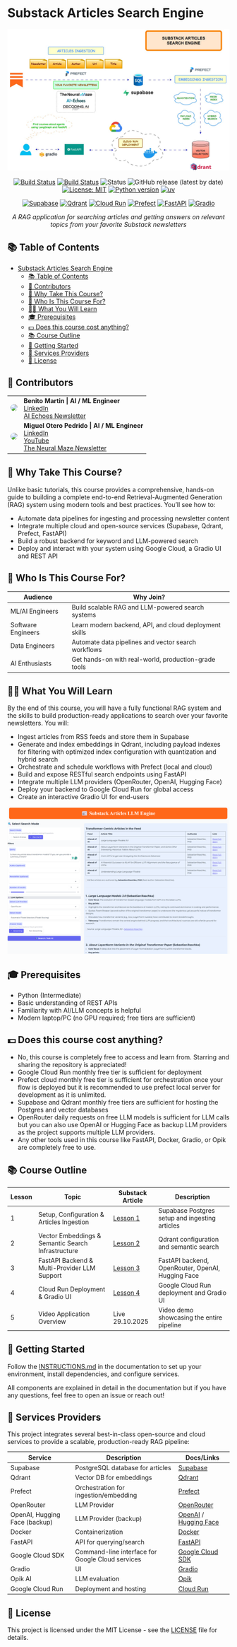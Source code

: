 # Substack Articles Search Engine

![Diagram](static/app_diagram.png)

<div align="center">

<!-- Project Status -->

[![Build Status](https://github.com/benitomartin/substack-newsletters-search-course/actions/workflows/ci.yml/badge.svg)](https://github.com/benitomartin/substack-newsletters-search-course/actions/workflows/ci.yml)
[![Build Status](https://github.com/benitomartin/substack-newsletters-search-course/actions/workflows/cd.yml/badge.svg)](https://github.com/benitomartin/substack-newsletters-search-course/actions/workflows/cd.yml)
![Status](https://img.shields.io/badge/status-active-success.svg)
![GitHub release (latest by date)](https://img.shields.io/github/v/release/benitomartin/substack-newsletters-search-course)
[![License: MIT](https://img.shields.io/badge/License-MIT-yellow.svg)](https://opensource.org/licenses/MIT)
[![Python version](https://img.shields.io/badge/python-3.12.8-blue.svg)](https://www.python.org/downloads/)
[![uv](https://img.shields.io/endpoint?url=https://raw.githubusercontent.com/astral-sh/uv/main/assets/badge/v0.json)](https://github.com/astral-sh/uv)

<!-- Providers -->

[![Supabase](https://img.shields.io/badge/Supabase-2.18.1-3ECF8E?logo=supabase&logoColor=white)](https://supabase.com/)
[![Qdrant](https://img.shields.io/badge/Qdrant-1.15.1-5A31F4?logo=qdrant&logoColor=white)](https://qdrant.tech/)
[![Cloud Run](https://img.shields.io/badge/Google%20Cloud%20Run-4285F4?logo=googlecloud&logoColor=white)](https://cloud.google.com/run)
[![Prefect](https://img.shields.io/badge/Prefect-3.4.17-FF4300?logo=prefect&logoColor=white)](https://www.prefect.io/)
[![FastAPI](https://img.shields.io/badge/FastAPI-0.116.1-009688?logo=fastapi&logoColor=white)](https://fastapi.tiangolo.com/)
[![Gradio](https://img.shields.io/badge/Gradio-5.45.0-FF4B4B?logo=gradio&logoColor=white)](https://gradio.app/)

</div>

<p align="center">
  <em>A RAG application for searching articles and getting answers on relevant topics from your favorite Substack newsletters</em>
</p>

## 📚 Table of Contents

- [Substack Articles Search Engine](#substack-articles-search-engine)
  - [📚 Table of Contents](#-table-of-contents)
  - [🙂 Contributors](#-contributors)
  - [🎯 Why Take This Course?](#-why-take-this-course)
  - [👥 Who Is This Course For?](#-who-is-this-course-for)
  - [🧑‍🎓 What You Will Learn](#-what-you-will-learn)
  - [🎓 Prerequisites](#-prerequisites)
  - [💵 Does this course cost anything?](#-does-this-course-cost-anything)
  - [📚 Course Outline](#-course-outline)
  - [🚀 Getting Started](#-getting-started)
  - [🔌 Services Providers](#-services-providers)
  - [🪪 License](#-license)
  
## 🙂 Contributors

<table>
  <tr>
    <td align="center"><img src="https://github.com/benitomartin.png" width="100" style="border-radius:50%;"/></td>
    <td>
      <strong>Benito Martin | AI / ML Engineer </strong><br />
      <a href="https://www.linkedin.com/in/benitomartin/">LinkedIn</a><br />
      <a href="https://aiechoes.substack.com/">AI Echoes Newsletter</a><br />
    </td>
  </tr>
  <tr>
    <td align="center"><img src="https://github.com/MichaelisTrofficus.png" width="100" style="border-radius:50%;"/></td>
    <td>
      <strong>Miguel Otero Pedrido | AI / ML Engineer </strong><br />
      <a href="https://www.linkedin.com/in/migueloteropedrido/">LinkedIn</a><br />
      <a href="https://www.youtube.com/@TheNeuralMaze">YouTube</a><br />
      <a href="https://theneuralmaze.substack.com/">The Neural Maze Newsletter</a>
    </td>
  </tr>

</table>

## 🎯 Why Take This Course?

Unlike basic tutorials, this course provides a comprehensive, hands-on guide to building a complete end-to-end Retrieval-Augmented Generation (RAG) system using modern tools and best practices. You’ll see how to:

- Automate data pipelines for ingesting and processing newsletter content
- Integrate multiple cloud and open-source services (Supabase, Qdrant, Prefect, FastAPI)
- Build a robust backend for keyword and LLM-powered search
- Deploy and interact with your system using Google Cloud, a Gradio UI and REST API

## 👥 Who Is This Course For?

| Audience              | Why Join?                                             |
|-----------------------|-------------------------------------------------------|
| ML/AI Engineers       | Build scalable RAG and LLM-powered search systems     |
| Software Engineers    | Learn modern backend, API, and cloud deployment skills|
| Data Engineers        | Automate data pipelines and vector search workflows   |
| AI Enthusiasts        | Get hands-on with real-world, production-grade tools  |

## 🧑‍🎓 What You Will Learn

By the end of this course, you will have a fully functional RAG system and the skills to build production-ready applications to search over your favorite newsletters. You will:

- Ingest articles from RSS feeds and store them in Supabase
- Generate and index embeddings in Qdrant, including payload indexes for filtering with optimized index configuration with quantization and hybrid search
- Orchestrate and schedule workflows with Prefect (local and cloud)
- Build and expose RESTful search endpoints using FastAPI
- Integrate multiple LLM providers (OpenRouter, OpenAI, Hugging Face)
- Deploy your backend to Google Cloud Run for global access
- Create an interactive Gradio UI for end-users

![Gradio UI](static/gradio_app.png)

## 🎓 Prerequisites

- Python (Intermediate)
- Basic understanding of REST APIs
- Familiarity with AI/LLM concepts is helpful
- Modern laptop/PC (no GPU required; free tiers are sufficient)

## 💵 Does this course cost anything?

- No, this course is completely free to access and learn from. Starring and sharing the repository is appreciated!
- Google Cloud Run monthly free tier is sufficient for deployment
- Prefect cloud monthly free tier is sufficient for orchestration once your flow is deployed but it is recommended to use prefect local server for development as it is unlimited.
- Supabase and Qdrant monthly free tiers are sufficient for hosting the Postgres and vector databases
- OpenRouter daily requests on free LLM models is sufficient for LLM calls but you can also use OpenAI or Hugging Face as backup LLM providers as the project supports multiple LLM providers.
- Any other tools used in this course like FastAPI, Docker, Gradio, or Opik are completely free to use.

## 📚 Course Outline

| Lesson | Topic                                                        | Substack Article                 | Description                                             |
|--------|--------------------------------------------------------------|--------------------------------|---------------------------------------------------------|
| 1      | Setup, Configuration & Articles Ingestion                    | [Lesson 1](https://aiechoes.substack.com/p/building-a-substack-articles-search)          | Supabase Postgres setup and ingesting articles           |
| 2      | Vector Embeddings & Semantic Search Infrastructure           | [Lesson 2](https://aiechoes.substack.com/p/building-a-substack-articles-search-6d1)        | Qdrant configuration and semantic search                 |
| 3      | FastAPI Backend & Multi-Provider LLM Support                 | [Lesson 3](https://aiechoes.substack.com/p/building-a-substack-articles-search-9dd)        | FastAPI backend, OpenRouter, OpenAI, Hugging Face        |
| 4      | Cloud Run Deployment & Gradio UI                             | [Lesson 4](https://aiechoes.substack.com/p/building-a-substack-articles-search-21a)          | Google Cloud Run deployment and Gradio UI                |
| 5      | Video Application Overview                                                   | Live 29.10.2025                  | Video demo showcasing the entire pipeline                 |

## 🚀 Getting Started

Follow the [INSTRUCTIONS.md](INSTRUCTIONS.md) in the documentation to set up your environment, install dependencies, and configure services.

All components are explained in detail in the documentation but if you have any questions, feel free to open an issue or reach out!

## 🔌 Services Providers

This project integrates several best-in-class open-source and cloud services to provide a scalable, production-ready RAG pipeline:

| Service  | Description                           | Docs/Links                                                                  |
| -------- | ------------------------------------- | --------------------------------------------------------------------------- |
| Supabase | PostgreSQL database for articles      | [Supabase](https://supabase.com/docs)                                       |
| Qdrant   | Vector DB for embeddings              | [Qdrant](https://qdrant.tech/documentation/database-tutorials/bulk-upload/) |
| Prefect  | Orchestration for ingestion/embedding | [Prefect](https://docs.prefect.io/)                                         |
| OpenRouter                                    | LLM Provider                        | [OpenRouter](https://www.openrouter.com/)                                   |
| OpenAI, Hugging Face (backup)                 | LLM Provider (backup)               | [OpenAI](https://platform.openai.com/docs/) / [Hugging Face](https://huggingface.co/docs) |
| Docker   | Containerization                      | [Docker](https://docs.docker.com/)                                          |
| FastAPI  | API for querying/search               | [FastAPI](https://fastapi.tiangolo.com/)                                    |
| Google Cloud SDK | Command-line interface for Google Cloud services | [Google Cloud SDK](https://cloud.google.com/sdk/docs)    |
| Gradio   | UI                           | [Gradio](https://gradio.app/get_started)                                    |
| Opik AI  | LLM evaluation               | [Opik](https://opik.ai/)                                                    |
| Google Cloud Run | Deployment and hosting        | [Cloud Run](https://cloud.google.com/run/docs)                              |

## 🪪 License

This project is licensed under the MIT License - see the [LICENSE](LICENSE) file for details.
